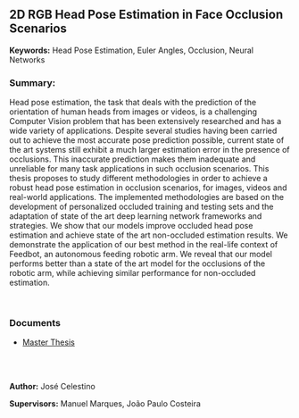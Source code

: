 ## 2D RGB Head Pose Estimation in Face Occlusion Scenarios

**Keywords:** Head Pose Estimation, Euler Angles, Occlusion, Neural Networks

### Summary:

Head pose estimation, the task that deals with the prediction of the orientation of human heads from images or videos, is a challenging Computer Vision problem that has been extensively researched and
has a wide variety of applications. Despite several studies having been carried out to achieve the most accurate pose prediction possible, current state of the art systems still exhibit a much larger estimation
error in the presence of occlusions. This inaccurate prediction makes them inadequate and unreliable for many task applications in such occlusion scenarios.
This thesis proposes to study different methodologies in order to achieve a robust head pose estimation in occlusion scenarios, for images, videos and real-world applications. The implemented methodologies are based on the development of personalized occluded training and testing sets and the adaptation
of state of the art deep learning network frameworks and strategies.
We show that our models improve occluded head pose estimation and achieve state of the art non-occluded estimation results. We demonstrate the application of our best method in the real-life context of
Feedbot, an autonomous feeding robotic arm. We reveal that our model performs better than a state of
the art model for the occlusions of the robotic arm, while achieving similar performance for non-occluded
estimation.

<br>


### Documents
- [Master Thesis](https://github.com/sipg-isr/Thesis/blob/master/MSc/JoseCelestino/MSc_Thesis.pdf)



<br>
<br>

**Author:** José Celestino

**Supervisors:** Manuel Marques, João Paulo Costeira
